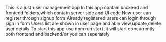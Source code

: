 This is a just user management app
In this app contain backend and frontend folders,which contain server side and UI code
New user can register through signup form 
Already registered users can login through sign in form
Users list are shown in user page and able view,update,delete user details
To start this app use npm run start ,it will start concurrently both frontend and backend/or  you can seperately
